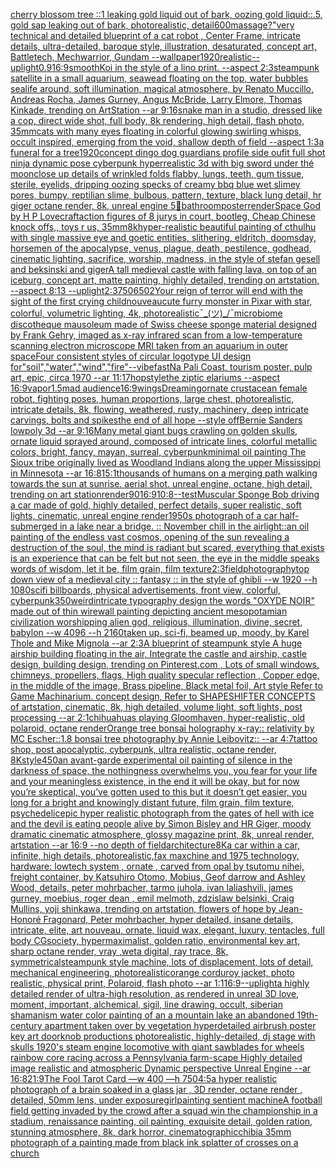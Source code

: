[cherry blossom tree ::1 leaking gold liquid out of bark, oozing gold liquid::.5, gold sap leaking out of bark, photorealistic, detail](https://www.ebank.nz/aiartgenerator?category=cherry%20blossom%20tree%20%3A%3A1%20leaking%20gold%20liquid%20out%20of%20bark%2C%20oozing%20gold%20liquid%3A%3A.5%2C%20gold%20sap%20leaking%20out%20of%20bark%2C%20photorealistic%2C%20detail)[600](https://www.ebank.nz/aiartgenerator?category=600)[massage?"](https://www.ebank.nz/aiartgenerator?category=massage%3F%22)[very technical and detailed blueprint of a cat robot , Center Frame, intricate details, ultra-detailed, baroque style, illustration, desaturated, concept art, Battletech, Mechwarrior, Gundam --wallpaper](https://www.ebank.nz/aiartgenerator?category=very%20technical%20and%20detailed%20blueprint%20of%20a%20cat%20robot%20%2C%20Center%20Frame%2C%20intricate%20details%2C%20ultra-detailed%2C%20baroque%20style%2C%20illustration%2C%20desaturated%2C%20concept%20art%2C%20Battletech%2C%20Mechwarrior%2C%20Gundam%20--wallpaper)[1920](https://www.ebank.nz/aiartgenerator?category=1920)[realistic](https://www.ebank.nz/aiartgenerator?category=realistic)[--uplight](https://www.ebank.nz/aiartgenerator?category=--uplight)[0.9](https://www.ebank.nz/aiartgenerator?category=0.9)[16:9](https://www.ebank.nz/aiartgenerator?category=16%3A9)[smooth](https://www.ebank.nz/aiartgenerator?category=smooth)[Koi in the style of a lino print. --aspect 2:3](https://www.ebank.nz/aiartgenerator?category=Koi%20in%20the%20style%20of%20a%20lino%20print.%20--aspect%202%3A3)[steampunk satellite in a small aquarium, seawead floating on the top, water bubbles sealife around, soft illumination, magical atmosphere, by Renato Muccillo, Andreas Rocha, James Gurney, Angus McBride, Larry Elmore, Thomas Kinkade, trending on ArtStation --ar 9:16](https://www.ebank.nz/aiartgenerator?category=steampunk%20satellite%20in%20a%20small%20aquarium%2C%20seawead%20floating%20on%20the%20top%2C%20water%20bubbles%20sealife%20around%2C%20soft%20illumination%2C%20magical%20atmosphere%2C%20by%20Renato%20Muccillo%2C%20Andreas%20Rocha%2C%20James%20Gurney%2C%20Angus%20McBride%2C%20Larry%20Elmore%2C%20Thomas%20Kinkade%2C%20trending%20on%20ArtStation%20--ar%209%3A16)[snake man in a studio, dressed like a cop, direct wide shot, full body, 8k rendering, high detail, flash photo, 35mm](https://www.ebank.nz/aiartgenerator?category=snake%20man%20in%20a%20studio%2C%20dressed%20like%20a%20cop%2C%20direct%20wide%20shot%2C%20full%20body%2C%208k%20rendering%2C%20high%20detail%2C%20flash%20photo%2C%2035mm)[cats with many eyes floating in colorful glowing swirling whisps, occult inspired, emerging from the void, shallow depth of field --aspect 1:3](https://www.ebank.nz/aiartgenerator?category=cats%20with%20many%20eyes%20floating%20in%20colorful%20glowing%20swirling%20whisps%2C%20occult%20inspired%2C%20emerging%20from%20the%20void%2C%20shallow%20depth%20of%20field%20--aspect%201%3A3)[a funeral for a tree](https://www.ebank.nz/aiartgenerator?category=a%20funeral%20for%20a%20tree)[1920](https://www.ebank.nz/aiartgenerator?category=1920)[concept dingo dog guardians  profile side oufit full shot ninja dynamic pose cyberpunk hyperrealistic 3d with big sword under thé moon](https://www.ebank.nz/aiartgenerator?category=concept%20dingo%20dog%20guardians%20%20profile%20side%20oufit%20full%20shot%20ninja%20dynamic%20pose%20cyberpunk%20hyperrealistic%203d%20with%20big%20sword%20under%20th%C3%A9%20moon)[close up details of wrinkled folds flabby, lungs, teeth, gum tissue, sterile, eyelids, dripping oozing specks of creamy bbq blue wet slimey pores, bumpy, reptilian slime, bulbous, pattern, texture, black lung detail, hr giger octane render, 8k, unreal engine 5](https://www.ebank.nz/aiartgenerator?category=close%20up%20details%20of%20wrinkled%20folds%20flabby%2C%20lungs%2C%20teeth%2C%20gum%20tissue%2C%20sterile%2C%20eyelids%2C%20dripping%20oozing%20specks%20of%20creamy%20bbq%20blue%20wet%20slimey%20pores%2C%20bumpy%2C%20reptilian%20slime%2C%20bulbous%2C%20pattern%2C%20texture%2C%20black%20lung%20detail%2C%20hr%20giger%20octane%20render%2C%208k%2C%20unreal%20engine%205)[🔵](https://www.ebank.nz/aiartgenerator?category=%F0%9F%94%B5)[bathroom](https://www.ebank.nz/aiartgenerator?category=bathroom)[poster](https://www.ebank.nz/aiartgenerator?category=poster)[render](https://www.ebank.nz/aiartgenerator?category=render)[Space God by H P Lovecraft](https://www.ebank.nz/aiartgenerator?category=Space%20God%20by%20H%20P%20Lovecraft)[action figures of 8 jurys in court,  bootleg, Cheap Chinese knock offs,, toys r us, 35mm](https://www.ebank.nz/aiartgenerator?category=action%20figures%20of%208%20jurys%20in%20court%2C%20%20bootleg%2C%20Cheap%20Chinese%20knock%20offs%2C%2C%20toys%20r%20us%2C%2035mm)[8k](https://www.ebank.nz/aiartgenerator?category=8k)[hyper-realistic beautiful painting of  cthulhu with single massive eye and goetic entities, slithering, eldritch, doomsday, horsemen of the apocalypse, venus, plague, death, pestilence, godhead, cinematic lighting, sacrifice, worship, madness, in the style of stefan gesell and beksinski and giger](https://www.ebank.nz/aiartgenerator?category=hyper-realistic%20beautiful%20painting%20of%20%20cthulhu%20with%20single%20massive%20eye%20and%20goetic%20entities%2C%20slithering%2C%20eldritch%2C%20doomsday%2C%20horsemen%20of%20the%20apocalypse%2C%20venus%2C%20plague%2C%20death%2C%20pestilence%2C%20godhead%2C%20cinematic%20lighting%2C%20sacrifice%2C%20worship%2C%20madness%2C%20in%20the%20style%20of%20stefan%20gesell%20and%20beksinski%20and%20giger)[A tall medieval castle with falling lava, on top of an iceburg, concept art, matte painting, highly detailed, trending on artstation, --aspect 8:13 --uplight](https://www.ebank.nz/aiartgenerator?category=A%20tall%20medieval%20castle%20with%20falling%20lava%2C%20on%20top%20of%20an%20iceburg%2C%20concept%20art%2C%20matte%20painting%2C%20highly%20detailed%2C%20trending%20on%20artstation%2C%20--aspect%208%3A13%20--uplight)[2:3](https://www.ebank.nz/aiartgenerator?category=2%3A3)[750](https://www.ebank.nz/aiartgenerator?category=750)[6502](https://www.ebank.nz/aiartgenerator?category=6502)[Your reign of terror will end with the sight of the first crying child](https://www.ebank.nz/aiartgenerator?category=Your%20reign%20of%20terror%20will%20end%20with%20the%20sight%20of%20the%20first%20crying%20child)[nouveau](https://www.ebank.nz/aiartgenerator?category=nouveau)[cute furry monster in Pixar with star, colorful, volumetric lighting, 4k, photorealistic](https://www.ebank.nz/aiartgenerator?category=cute%20furry%20monster%20in%20Pixar%20with%20star%2C%20colorful%2C%20volumetric%20lighting%2C%204k%2C%20photorealistic)[¯\_(ツ)_/¯](https://www.ebank.nz/aiartgenerator?category=%C2%AF%5C_%28%E3%83%84%29_/%C2%AF)[microbiome discotheque mausoleum made of Swiss cheese sponge material designed by Frank Gehry, imaged as x-ray infrared scan from a low-temperature scanning electron microscope MRI taken from an aquarium in outer space](https://www.ebank.nz/aiartgenerator?category=microbiome%20discotheque%20mausoleum%20made%20of%20Swiss%20cheese%20sponge%20material%20designed%20by%20Frank%20Gehry%2C%20imaged%20as%20x-ray%20infrared%20scan%20from%20a%20low-temperature%20scanning%20electron%20microscope%20MRI%20taken%20from%20an%20aquarium%20in%20outer%20space)[Four consistent styles of circular logotype UI design for"soil","water","wind","fire"](https://www.ebank.nz/aiartgenerator?category=Four%20consistent%20styles%20of%20circular%20logotype%20UI%20design%20for%22soil%22%2C%22water%22%2C%22wind%22%2C%22fire%22)[--vibefast](https://www.ebank.nz/aiartgenerator?category=--vibefast)[Na Pali Coast, tourism poster, pulp art, epic, circa 1970 --ar 11:17](https://www.ebank.nz/aiartgenerator?category=Na%20Pali%20Coast%2C%20tourism%20poster%2C%20pulp%20art%2C%20epic%2C%20circa%201970%20--ar%2011%3A17)[hop](https://www.ebank.nz/aiartgenerator?category=hop)[style](https://www.ebank.nz/aiartgenerator?category=style)[the ziptic elariums --aspect 16:9](https://www.ebank.nz/aiartgenerator?category=the%20ziptic%20elariums%20--aspect%2016%3A9)[vapor](https://www.ebank.nz/aiartgenerator?category=vapor)[1.5](https://www.ebank.nz/aiartgenerator?category=1.5)[mad audience](https://www.ebank.nz/aiartgenerator?category=mad%20audience)[16:9](https://www.ebank.nz/aiartgenerator?category=16%3A9)[wings](https://www.ebank.nz/aiartgenerator?category=wings)[Dreaming](https://www.ebank.nz/aiartgenerator?category=Dreaming)[ornate crustacean female robot,  fighting poses, human proportions, large chest,  photorealistic, intricate details, 8k, flowing, weathered, rusty, machinery, deep intricate carvings, bolts and spikes](https://www.ebank.nz/aiartgenerator?category=ornate%20crustacean%20female%20robot%2C%20%20fighting%20poses%2C%20human%20proportions%2C%20large%20chest%2C%20%20photorealistic%2C%20intricate%20details%2C%208k%2C%20flowing%2C%20weathered%2C%20rusty%2C%20machinery%2C%20deep%20intricate%20carvings%2C%20bolts%20and%20spikes)[the end of all hope --style off](https://www.ebank.nz/aiartgenerator?category=the%20end%20of%20all%20hope%20--style%20off)[Bernie Sanders lowpoly 3d --ar 9:16](https://www.ebank.nz/aiartgenerator?category=Bernie%20Sanders%20lowpoly%203d%20--ar%209%3A16)[Many metal giant bugs crawling on golden skulls, ornate liquid sprayed around, composed of intricate lines, colorful metallic colors, bright, fancy, mayan, surreal, cyberpunk](https://www.ebank.nz/aiartgenerator?category=Many%20metal%20giant%20bugs%20crawling%20on%20golden%20skulls%2C%20ornate%20liquid%20sprayed%20around%2C%20composed%20of%20intricate%20lines%2C%20colorful%20metallic%20colors%2C%20bright%2C%20fancy%2C%20mayan%2C%20surreal%2C%20cyberpunk)[minimal oil painting The Sioux tribe originally lived as Woodland Indians along the upper Mississippi in Minnesota --ar 16:8](https://www.ebank.nz/aiartgenerator?category=minimal%20oil%20painting%20The%20Sioux%20tribe%20originally%20lived%20as%20Woodland%20Indians%20along%20the%20upper%20Mississippi%20in%20Minnesota%20--ar%2016%3A8)[1](https://www.ebank.nz/aiartgenerator?category=1)[5:1](https://www.ebank.nz/aiartgenerator?category=5%3A1)[thousands of humans on a merging path walking towards the sun at sunrise. aerial shot. unreal engine, octane, high detail, trending on art station](https://www.ebank.nz/aiartgenerator?category=thousands%20of%20humans%20on%20a%20merging%20path%20walking%20towards%20the%20sun%20at%20sunrise.%20aerial%20shot.%20unreal%20engine%2C%20octane%2C%20high%20detail%2C%20trending%20on%20art%20station)[render](https://www.ebank.nz/aiartgenerator?category=render)[90](https://www.ebank.nz/aiartgenerator?category=90)[16:9](https://www.ebank.nz/aiartgenerator?category=16%3A9)[10:8](https://www.ebank.nz/aiartgenerator?category=10%3A8)[--test](https://www.ebank.nz/aiartgenerator?category=--test)[Muscular Sponge Bob driving a car made of gold, highly detailed, perfect details, super realistic, soft lights, cinematic, unreal engine render](https://www.ebank.nz/aiartgenerator?category=Muscular%20Sponge%20Bob%20driving%20a%20car%20made%20of%20gold%2C%20highly%20detailed%2C%20perfect%20details%2C%20super%20realistic%2C%20soft%20lights%2C%20cinematic%2C%20unreal%20engine%20render)[1950s photograph of a car half-submerged in a lake near a bridge. :: November chill in the air](https://www.ebank.nz/aiartgenerator?category=1950s%20photograph%20of%20a%20car%20half-submerged%20in%20a%20lake%20near%20a%20bridge.%20%3A%3A%20November%20chill%20in%20the%20air)[light::](https://www.ebank.nz/aiartgenerator?category=light%3A%3A)[an oil painting of the endless vast cosmos, opening of the sun revealing a destruction of the soul, the mind is radiant but scared, everything that exists is an experience that can be felt but not seen, the eye in the middle speaks words of wisdom, let it be, film grain, film texture](https://www.ebank.nz/aiartgenerator?category=an%20oil%20painting%20of%20the%20endless%20vast%20cosmos%2C%20opening%20of%20the%20sun%20revealing%20a%20destruction%20of%20the%20soul%2C%20the%20mind%20is%20radiant%20but%20scared%2C%20everything%20that%20exists%20is%20an%20experience%20that%20can%20be%20felt%20but%20not%20seen%2C%20the%20eye%20in%20the%20middle%20speaks%20words%20of%20wisdom%2C%20let%20it%20be%2C%20film%20grain%2C%20film%20texture)[2:3](https://www.ebank.nz/aiartgenerator?category=2%3A3)[field](https://www.ebank.nz/aiartgenerator?category=field)[photography](https://www.ebank.nz/aiartgenerator?category=photography)[top down view of a medieval city :: fantasy :: in the style of ghibli --w 1920 --h 1080](https://www.ebank.nz/aiartgenerator?category=top%20down%20view%20of%20a%20medieval%20city%20%3A%3A%20fantasy%20%3A%3A%20in%20the%20style%20of%20ghibli%20--w%201920%20--h%201080)[scifi billboards, physical advertisements, front view, colorful, cyberpunk](https://www.ebank.nz/aiartgenerator?category=scifi%20billboards%2C%20physical%20advertisements%2C%20front%20view%2C%20colorful%2C%20cyberpunk)[350](https://www.ebank.nz/aiartgenerator?category=350)[weird](https://www.ebank.nz/aiartgenerator?category=weird)[intricate typography design the words "OXYDE NOIR" made out of thin wire](https://www.ebank.nz/aiartgenerator?category=intricate%20typography%20design%20the%20words%20%22OXYDE%20NOIR%22%20made%20out%20of%20thin%20wire)[wall painting depicting ancient mesopotamian civilization worshipping alien god, religious, illumination, divine, secret, babylon --w 4096  --h 2160](https://www.ebank.nz/aiartgenerator?category=wall%20painting%20depicting%20ancient%20mesopotamian%20civilization%20worshipping%20alien%20god%2C%20religious%2C%20illumination%2C%20divine%2C%20secret%2C%20babylon%20--w%204096%20%20--h%202160)[taken up, sci-fi, beamed up, moody, by Karel Thole and Mike Mignola --ar 2:3](https://www.ebank.nz/aiartgenerator?category=taken%20up%2C%20sci-fi%2C%20beamed%20up%2C%20moody%2C%20by%20Karel%20Thole%20and%20Mike%20Mignola%20--ar%202%3A3)[A blueprint of steampunk style A huge airship building floating in the air, Integrate the castle and airship, castle design, building design,  trending on Pinterest.com , Lots of small windows, chimneys, propellers, flags, High quality specular reflection ,  Copper  edge, in the middle of the image, Brass pipeline,  Black metal foil,  Art style Refer to Game Machinarium.  concept design, Refer to SHAPESHIFTER CONCEPTS  of artstation, cinematic,  8k, high detailed,  volume light,  soft lights,  post processing    --ar 2:1](https://www.ebank.nz/aiartgenerator?category=A%20blueprint%20of%20steampunk%20style%20A%20huge%20airship%20building%20floating%20in%20the%20air%2C%20Integrate%20the%20castle%20and%20airship%2C%20castle%20design%2C%20building%20design%2C%20%20trending%20on%20Pinterest.com%20%2C%20Lots%20of%20small%20windows%2C%20chimneys%2C%20propellers%2C%20flags%2C%20High%20quality%20specular%20reflection%20%2C%20%20Copper%20%20edge%2C%20in%20the%20middle%20of%20the%20image%2C%20Brass%20pipeline%2C%20%20Black%20metal%20foil%2C%20%20Art%20style%20Refer%20to%20Game%20Machinarium.%20%20concept%20design%2C%20Refer%20to%20SHAPESHIFTER%20CONCEPTS%20%20of%20artstation%2C%20cinematic%2C%20%208k%2C%20high%20detailed%2C%20%20volume%20light%2C%20%20soft%20lights%2C%20%20post%20processing%20%20%20%20--ar%202%3A1)[chihuahuas playing Gloomhaven, hyper-realistic, old polaroid, octane render](https://www.ebank.nz/aiartgenerator?category=chihuahuas%20playing%20Gloomhaven%2C%20hyper-realistic%2C%20old%20polaroid%2C%20octane%20render)[Orange tree bonsai holography x-ray:: relativity by MC Escher::1.8 bonsai tree photography by Annie Leibovitz:: --ar 4:7](https://www.ebank.nz/aiartgenerator?category=Orange%20tree%20bonsai%20holography%20x-ray%3A%3A%20relativity%20by%20MC%20Escher%3A%3A1.8%20bonsai%20tree%20photography%20by%20Annie%20Leibovitz%3A%3A%20--ar%204%3A7)[tattoo shop, post apocalyptic, cyberpunk, ultra realistic, octane render, 8K](https://www.ebank.nz/aiartgenerator?category=tattoo%20shop%2C%20post%20apocalyptic%2C%20cyberpunk%2C%20ultra%20realistic%2C%20octane%20render%2C%208K)[style](https://www.ebank.nz/aiartgenerator?category=style)[450](https://www.ebank.nz/aiartgenerator?category=450)[an avant-garde experimental oil painting of silence in the darkness of space, the nothingness overwhelms you, you fear for your life and your meaningless existence, in the end it will be okay, but for now you’re skeptical, you’ve gotten used to this but it doesn’t get easier, you long for a bright and knowingly distant future, film grain, film texture, psychedelic](https://www.ebank.nz/aiartgenerator?category=an%20avant-garde%20experimental%20oil%20painting%20of%20silence%20in%20the%20darkness%20of%20space%2C%20the%20nothingness%20overwhelms%20you%2C%20you%20fear%20for%20your%20life%20and%20your%20meaningless%20existence%2C%20in%20the%20end%20it%20will%20be%20okay%2C%20but%20for%20now%20you%E2%80%99re%20skeptical%2C%20you%E2%80%99ve%20gotten%20used%20to%20this%20but%20it%20doesn%E2%80%99t%20get%20easier%2C%20you%20long%20for%20a%20bright%20and%20knowingly%20distant%20future%2C%20film%20grain%2C%20film%20texture%2C%20psychedelic)[epic hyper realistic photograph from the gates of hell with ice and the devil is eating people alive by Simon Bisley and HR Giger, moody dramatic cinematic atmosphere, glossy magazine print, 8k, unreal render, artstation --ar 16:9 --no depth of field](https://www.ebank.nz/aiartgenerator?category=epic%20hyper%20realistic%20photograph%20from%20the%20gates%20of%20hell%20with%20ice%20and%20the%20devil%20is%20eating%20people%20alive%20by%20Simon%20Bisley%20and%20HR%20Giger%2C%20moody%20dramatic%20cinematic%20atmosphere%2C%20glossy%20magazine%20print%2C%208k%2C%20unreal%20render%2C%20artstation%20--ar%2016%3A9%20--no%20depth%20of%20field)[architecture](https://www.ebank.nz/aiartgenerator?category=architecture)[8K](https://www.ebank.nz/aiartgenerator?category=8K)[a car within a car, infinite, high details, photorealistic,](https://www.ebank.nz/aiartgenerator?category=a%20car%20within%20a%20car%2C%20infinite%2C%20high%20details%2C%20photorealistic%2C)[fax maxchine and 1975 technology, hardware: lowtech system , ornate , carved from opal by tsutomu nihei, freight container, by Katsuhiro Otomo, Mobius, Geof darrow and Ashley Wood, details, peter mohrbacher, tarmo juhola, ivan laliashvili, james gurney, moebius, roger dean , emil melmoth, zdzislaw belsinki, Craig Mullins, yoji shinkawa, trending on artstation, flowers of hope by Jean-Honoré Fragonard, Peter mohrbacher, hyper detailed, insane details, intricate, elite, art nouveau, ornate, liquid wax, elegant, luxury, tentacles, full body CGsociety, hypermaximalist, golden ratio, environmental key art, sharp octane render, vray ,weta digital, ray trace, 8k, symmetrical](https://www.ebank.nz/aiartgenerator?category=fax%20maxchine%20and%201975%20technology%2C%20hardware%3A%20lowtech%20system%20%2C%20ornate%20%2C%20carved%20from%20opal%20by%20tsutomu%20nihei%2C%20freight%20container%2C%20by%20Katsuhiro%20Otomo%2C%20Mobius%2C%20Geof%20darrow%20and%20Ashley%20Wood%2C%20details%2C%20peter%20mohrbacher%2C%20tarmo%20juhola%2C%20ivan%20laliashvili%2C%20james%20gurney%2C%20moebius%2C%20roger%20dean%20%2C%20emil%20melmoth%2C%20zdzislaw%20belsinki%2C%20Craig%20Mullins%2C%20yoji%20shinkawa%2C%20trending%20on%20artstation%2C%20flowers%20of%20hope%20by%20Jean-Honor%C3%A9%20Fragonard%2C%20Peter%20mohrbacher%2C%20hyper%20detailed%2C%20insane%20details%2C%20intricate%2C%20elite%2C%20art%20nouveau%2C%20ornate%2C%20liquid%20wax%2C%20elegant%2C%20luxury%2C%20tentacles%2C%20full%20body%20CGsociety%2C%20hypermaximalist%2C%20golden%20ratio%2C%20environmental%20key%20art%2C%20sharp%20octane%20render%2C%20vray%20%2Cweta%20digital%2C%20ray%20trace%2C%208k%2C%20symmetrical)[steampunk style machine, lots of displacement, lots of detail, mechanical engineering, photorealistic](https://www.ebank.nz/aiartgenerator?category=steampunk%20style%20machine%2C%20lots%20of%20displacement%2C%20lots%20of%20detail%2C%20mechanical%20engineering%2C%20photorealistic)[orange corduroy jacket, photo realistic, physical print, Polaroid, flash photo --ar 1:1](https://www.ebank.nz/aiartgenerator?category=orange%20corduroy%20jacket%2C%20photo%20realistic%2C%20physical%20print%2C%20Polaroid%2C%20flash%20photo%20--ar%201%3A1)[16:9](https://www.ebank.nz/aiartgenerator?category=16%3A9)[--uplight](https://www.ebank.nz/aiartgenerator?category=--uplight)[a highly detailed render of ultra-high resolution, as rendered in unreal 3D love, moment, important, alchemical, sigil, line drawing, occult, siberian shamanism water color painting of an a mountain lake an abandoned 19th-century apartment taken over by vegetation hyperdetailed airbrush poster key art doorknob productions photorealistic, highly-detailed, dj stage with skulls 1920's steam engine locomotive with giant sawblades for wheels rainbow core racing across a Pennsylvania farm-scape Highly detailed image realistic and atmospheric Dynamic perspective Unreal Engine --ar 16:8](https://www.ebank.nz/aiartgenerator?category=a%20highly%20detailed%20render%20of%20ultra-high%20resolution%2C%20as%20rendered%20in%20unreal%203D%20love%2C%20moment%2C%20important%2C%20alchemical%2C%20sigil%2C%20line%20drawing%2C%20occult%2C%20siberian%20shamanism%20water%20color%20painting%20of%20an%20a%20mountain%20lake%20an%20abandoned%2019th-century%20apartment%20taken%20over%20by%20vegetation%20hyperdetailed%20airbrush%20poster%20key%20art%20doorknob%20productions%20photorealistic%2C%20highly-detailed%2C%20dj%20stage%20with%20skulls%201920%27s%20steam%20engine%20locomotive%20with%20giant%20sawblades%20for%20wheels%20rainbow%20core%20racing%20across%20a%20Pennsylvania%20farm-scape%20Highly%20detailed%20image%20realistic%20and%20atmospheric%20Dynamic%20perspective%20Unreal%20Engine%20--ar%2016%3A8)[21:9](https://www.ebank.nz/aiartgenerator?category=21%3A9)[The Fool Tarot Card —w 400 —h 750](https://www.ebank.nz/aiartgenerator?category=The%20Fool%20Tarot%20Card%20%E2%80%94w%20400%20%E2%80%94h%20750)[4:5](https://www.ebank.nz/aiartgenerator?category=4%3A5)[a hyper realistic photograph of a brain soaked in a glass jar , 3D render, octane render , detailed, 50mm lens, under exposure](https://www.ebank.nz/aiartgenerator?category=a%20hyper%20realistic%20photograph%20of%20a%20brain%20soaked%20in%20a%20glass%20jar%20%2C%203D%20render%2C%20octane%20render%20%2C%20detailed%2C%2050mm%20lens%2C%20under%20exposure)[girl](https://www.ebank.nz/aiartgenerator?category=girl)[painting sentient machine](https://www.ebank.nz/aiartgenerator?category=painting%20sentient%20machine)[A football field getting invaded by the crowd after a squad win the championship in a stadium, renaissance painting, oil painting, exquisite detail, golden ration, stunning atmosphere, 8k, dark horror, cinematographic](https://www.ebank.nz/aiartgenerator?category=A%20football%20field%20getting%20invaded%20by%20the%20crowd%20after%20a%20squad%20win%20the%20championship%20in%20a%20stadium%2C%20renaissance%20painting%2C%20oil%20painting%2C%20exquisite%20detail%2C%20golden%20ration%2C%20stunning%20atmosphere%2C%208k%2C%20dark%20horror%2C%20cinematographic)[chibi](https://www.ebank.nz/aiartgenerator?category=chibi)[a 35mm photograph of a painting made from black ink splatter of crosses on a church](https://www.ebank.nz/aiartgenerator?category=a%2035mm%20photograph%20of%20a%20painting%20made%20from%20black%20ink%20splatter%20of%20crosses%20on%20a%20church)